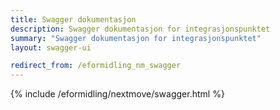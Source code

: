 ```yaml
---
title: Swagger dokumentasjon
description: Swagger dokumentasjon for integrasjonspunktet
summary: "Swagger dokumentasjon for integrasjonspunktet"
layout: swagger-ui

redirect_from: /eformidling_nm_swagger
---
```


{% include /eformidling/nextmove/swagger.html %}


